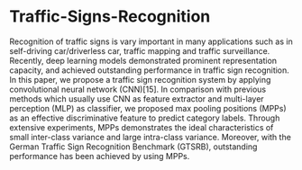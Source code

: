 # Traffic-Signs-Recognition
Recognition of traffic signs is vary important in many applications such as in self-driving car/driverless car, traffic mapping and traffic surveillance. Recently, deep learning models demonstrated prominent representation capacity, and achieved outstanding performance in traffic sign recognition. In this paper, we propose a traffic sign recognition system by applying convolutional neural network (CNN)[15]. In comparison with previous methods which usually use CNN as feature extractor and multi-layer perception (MLP) as classifier, we proposed max pooling positions (MPPs) as an effective discriminative feature to predict category labels. Through extensive experiments, MPPs demonstrates the ideal characteristics of small inter-class variance and large intra-class variance. Moreover, with the German Traffic Sign Recognition Benchmark (GTSRB), outstanding performance has been achieved by using MPPs.
